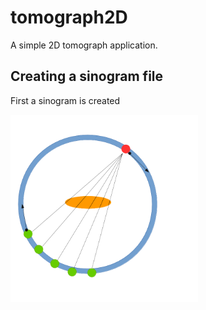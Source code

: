 # tomograph2D
A simple 2D tomograph application.

## Creating a sinogram file
First a sinogram is created

<a href="url"><img src="https://github.com/mpralat/tomograph2D/blob/master/output/model.png" align="center" height="300" width="300" ></a>

